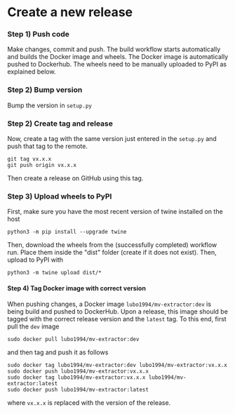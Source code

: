 # Create a new release

### Step 1) Push code

Make changes, commit and push. The build workflow starts automatically and builds the Docker image and wheels. The Docker image is automatically pushed to Dockerhub. The wheels need to be manually uploaded to PyPI as explained below.

### Step 2) Bump version

Bump the version in `setup.py`

### Step 2) Create tag and release

Now, create a tag with the same version just entered in the `setup.py` and push that tag to the remote.
```
git tag vx.x.x
git push origin vx.x.x
```

Then create a release on GitHub using this tag.

### Step 3) Upload wheels to PyPI

First, make sure you have the most recent version of twine installed on the host
```
python3 -m pip install --upgrade twine
```

Then, download the wheels from the (successfully completed) workflow run. Place them inside the "dist" folder (create if it does not exist). Then, upload to PyPI with
```
python3 -m twine upload dist/*
```

#### Step 4) Tag Docker image with correct version 

When pushing changes, a Docker image `lubo1994/mv-extractor:dev` is being build and pushed to DockerHub. Upon a release, this image should be tagged with the correct release version and the `latest` tag. To this end, first pull the `dev` image
```
sudo docker pull lubo1994/mv-extractor:dev
```
and then tag and push it as follows
```
sudo docker tag lubo1994/mv-extractor:dev lubo1994/mv-extractor:vx.x.x
sudo docker push lubo1994/mv-extractor:vx.x.x
sudo docker tag lubo1994/mv-extractor:vx.x.x lubo1994/mv-extractor:latest
sudo docker push lubo1994/mv-extractor:latest
```
where `vx.x.x` is replaced with the version of the release.